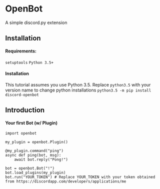 # OpenBot
A simple discord.py extension
## Installation
#### Requirements:
`setuptools`
`Python 3.5+`

#### Installation
This tutorial assumes you use Python 3.5. Replace `python3.5` with your version name to change python installations
```python3.5 -m pip install discord-openbot```

## Introduction
#### Your first Bot (w/ Plugin)
```
import openbot

my_plugin = openbot.Plugin()

@my_plugin.command("ping")
async def ping(bot, msg):
    await bot.reply("Pong!")
    
bot = openbot.Bot("!")
bot.load_plugins(my_plugin)
bot.run("YOUR_TOKEN") # Replace YOUR_TOKEN with your token obtained from https://discordapp.com/developers/applications/me
```
